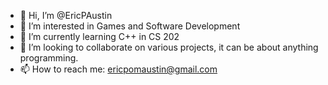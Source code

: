 - 👋 Hi, I’m @EricPAustin
- 👀 I’m interested in Games and Software Development 
- 🌱 I’m currently learning C++ in CS 202
- 💞️ I’m looking to collaborate on various projects, it can be about anything programming.
- 📫 How to reach me: ericpomaustin@gmail.com

<!---
EricPAustin/EricPAustin is a ✨ special ✨ repository because its `README.md` (this file) appears on your GitHub profile.
You can click the Preview link to take a look at your changes.
--->
